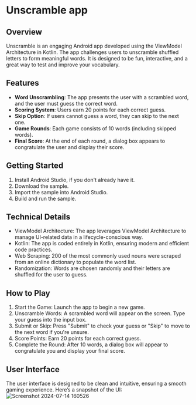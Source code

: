 Unscramble app
=================================

Overview
----------------

Unscramble is an engaging Android app developed using the ViewModel Architecture in Kotlin. The app challenges users to unscramble shuffled letters to form meaningful words. It is designed to be fun, interactive, and a great way to test and improve your vocabulary.


Features
--------------
* **Word Unscrambling**: The app presents the user with a scrambled word, and the user must guess the correct word.
* **Scoring System**: Users earn 20 points for each correct guess.
* **Skip Option**: If users cannot guess a word, they can skip to the next one.
* **Game Rounds**: Each game consists of 10 words (including skipped words).
* **Final Score**: At the end of each round, a dialog box appears to congratulate the user and display their score.


Getting Started
---------------
1. Install Android Studio, if you don't already have it.
2. Download the sample.
3. Import the sample into Android Studio.
4. Build and run the sample.

Technical Details
---------------
* ViewModel Architecture: The app leverages ViewModel Architecture to manage UI-related data in a lifecycle-conscious way.
* Kotlin: The app is coded entirely in Kotlin, ensuring modern and efficient code practices.
* Web Scraping: 200 of the most commonly used nouns were scraped from an online dictionary to populate the word list.
* Randomization: Words are chosen randomly and their letters are shuffled for the user to guess.

How to Play
---------------
1. Start the Game: Launch the app to begin a new game.
2. Unscramble Words: A scrambled word will appear on the screen. Type your guess into the input box.
3. Submit or Skip: Press "Submit" to check your guess or "Skip" to move to the next word if you're unsure.
4. Score Points: Earn 20 points for each correct guess.
5. Complete the Round: After 10 words, a dialog box will appear to congratulate you and display your final score.

User Interface
----------------
The user interface is designed to be clean and intuitive, ensuring a smooth gaming experience. Here’s a snapshot of the UI:
![Screenshot 2024-07-14 160526](https://github.com/user-attachments/assets/877d864e-10d1-4f70-bb82-365170e51342)

